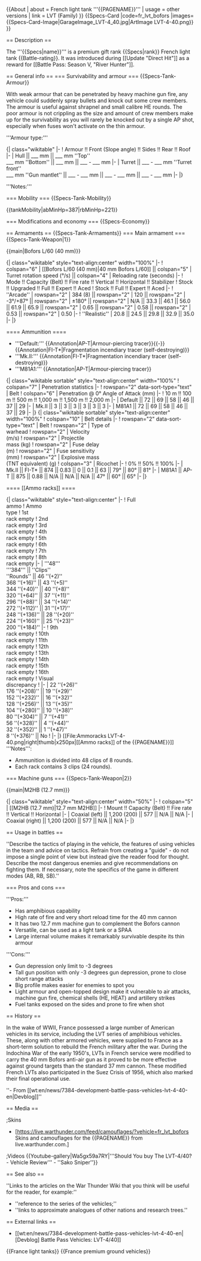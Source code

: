{{About
| about = French light tank '''{{PAGENAME}}'''
| usage = other versions
| link = LVT (Family)
}}
{{Specs-Card
|code=fr_lvt_bofors
|images={{Specs-Card-Image|GarageImage_LVT-4_40.jpg|ArtImage LVT-4-40.png}}
}}

== Description ==
<!-- ''In the description, the first part should be about the history of the creation and combat usage of the vehicle, as well as its key features. In the second part, tell the reader about the ground vehicle in the game. Insert a screenshot of the vehicle, so that if the novice player does not remember the vehicle by name, he will immediately understand what kind of vehicle the article is talking about.'' -->
The '''{{Specs|name}}''' is a premium gift rank {{Specs|rank}} French light tank {{Battle-rating}}. It was introduced during [[Update "Direct Hit"]] as a reward for [[Battle Pass: Season V, "River Hunter"]].

== General info ==
=== Survivability and armour ===
{{Specs-Tank-Armour}}
<!-- ''Describe armour protection. Note the most well protected and key weak areas. Appreciate the layout of modules as well as the number and location of crew members. Is the level of armour protection sufficient, is the placement of modules helpful for survival in combat? If necessary use a visual template to indicate the most secure and weak zones of the armour.'' -->
With weak armour that can be penetrated by heavy machine gun fire, any vehicle could suddenly spray bullets and knock out some crew members. The armour is useful against shrapnel and small calibre HE rounds. The poor armour is not crippling as the size and amount of crew members make up for the survivability as you will rarely be knocked out by a single AP shot, especially when fuses won't activate on the thin armour.

'''Armour type:'''  <!-- The types of armour present on the vehicle and their general locations -->
<!-- Example: * Rolled homogeneous armour (Front, Side, Rear, Hull roof)
* Cast homogeneous armour (Turret, Transmission area) -->

{| class="wikitable"
|-
! Armour !! Front (Slope angle) !! Sides !! Rear !! Roof
|-
| Hull || ___ mm || ___ mm ''Top'' <br> ___ mm ''Bottom'' || ___ mm || ___ - ___ mm
|-
| Turret || ___ - ___ mm ''Turret front'' <br> ___ mm ''Gun mantlet'' || ___ - ___ mm || ___ - ___ mm || ___ - ___ mm
|-
|}

'''Notes:''' <!-- Any additional notes which the user needs to be aware of -->
<!-- Example: * Suspension wheels are 20 mm thick, tracks are 30 mm thick, and torsion bars are 60 mm thick. -->

=== Mobility ===
{{Specs-Tank-Mobility}}
<!-- ''Write about the mobility of the ground vehicle. Estimate the specific power and manoeuvrability, as well as the maximum speed forwards and backwards.'' -->

{{tankMobility|abMinHp=387|rbMinHp=221}}

=== Modifications and economy ===
{{Specs-Economy}}

== Armaments ==
{{Specs-Tank-Armaments}}
=== Main armament ===
{{Specs-Tank-Weapon|1}}
<!-- ''Give the reader information about the characteristics of the main gun. Assess its effectiveness in a battle based on the reloading speed, ballistics and the power of shells. Do not forget about the flexibility of the fire, that is how quickly the cannon can be aimed at the target, open fire on it and aim at another enemy. Add a link to the main article on the gun: <code><nowiki>{{main|Name of the weapon}}</nowiki></code>. Describe in general terms the ammunition available for the main gun. Give advice on how to use them and how to fill the ammunition storage.'' -->
{{main|Bofors L/60 (40 mm)}}

{| class="wikitable" style="text-align:center" width="100%"
|-
! colspan="6" | [[Bofors L/60 (40 mm)|40 mm Bofors L/60]] || colspan="5" | Turret rotation speed (°/s) || colspan="4" | Reloading rate (seconds)
|-
! Mode !! Capacity (Belt) !! Fire rate !! Vertical !! Horizontal !! Stabilizer
! Stock !! Upgraded !! Full !! Expert !! Aced
! Stock !! Full !! Expert !! Aced
|-
! ''Arcade''
| rowspan="2" | 384 (8) || rowspan="2" | 120 || rowspan="2" | -3°/+87° || rowspan="2" | ±180° || rowspan="2" | N/A || 33.3 || 46.1 || 56.0 || 61.9 || 65.9 || rowspan="2" | 0.65 || rowspan="2" | 0.58 || rowspan="2" | 0.53 || rowspan="2" | 0.50
|-
! ''Realistic''
| 20.8 || 24.5 || 29.8 || 32.9 || 35.0
|-
|}

==== Ammunition ====

* '''Default:''' {{Annotation|AP-T|Armour-piercing tracer}}{{-}}{{Annotation|FI-T*|Fragmentation incendiary tracer (self-destroying)}}
* '''Mk.II:''' {{Annotation|FI-T*|Fragmentation incendiary tracer (self-destroying)}}
* '''M81A1:''' {{Annotation|AP-T|Armour-piercing tracer}}

{| class="wikitable sortable" style="text-align:center" width="100%"
! colspan="7" | Penetration statistics
|-
! rowspan="2" data-sort-type="text" | Belt
! colspan="6" | Penetration @ 0° Angle of Attack (mm)
|-
! 10 m !! 100 m !! 500 m !! 1,000 m !! 1,500 m !! 2,000 m
|-
| Default || 72 || 69 || 58 || 46 || 37 || 29
|-
| Mk.II || 3 || 3 || 3 || 3 || 3 || 3
|-
| M81A1 || 72 || 69 || 58 || 46 || 37 || 29
|-
|}
{| class="wikitable sortable" style="text-align:center" width="100%"
! colspan="10" | Belt details
|-
! rowspan="2" data-sort-type="text" | Belt
! rowspan="2" | Type of<br>warhead
! rowspan="2" | Velocity<br>(m/s)
! rowspan="2" | Projectile<br>mass (kg)
! rowspan="2" | Fuse delay<br>(m)
! rowspan="2" | Fuse sensitivity<br>(mm)
! rowspan="2" | Explosive mass<br>(TNT equivalent) (g)
! colspan="3" | Ricochet
|-
! 0% !! 50% !! 100%
|-
| Mk.II || FI-T* || 874 || 0.83 || 0 || 0.1 || 63 || 79° || 80° || 81°
|-
| M81A1 || AP-T || 875 || 0.88 || N/A || N/A || N/A || 47° || 60° || 65°
|-
|}

==== [[Ammo racks]] ====
<!-- '''Last updated: 2.11.0.71''' -->
{| class="wikitable" style="text-align:center"
|-
! Full<br>ammo
! Ammo<br>type
! 1st<br>rack empty
! 2nd<br>rack empty
! 3rd<br>rack empty
! 4th<br>rack empty
! 5th<br>rack empty
! 6th<br>rack empty
! 7th<br>rack empty
! 8th<br>rack empty
|-
| '''48''' <br> '''384''' || ''Clips'' <br> ''Rounds'' || 46&nbsp;''(+2)'' <br> 368&nbsp;''(+16)'' || 43&nbsp;''(+5)'' <br> 344&nbsp;''(+40)'' || 40&nbsp;''(+8)'' <br> 320&nbsp;''(+64)'' || 37&nbsp;''(+11)'' <br> 296&nbsp;''(+88)'' || 34&nbsp;''(+14)'' <br> 272&nbsp;''(+112)'' || 31&nbsp;''(+17)'' <br> 248&nbsp;''(+136)'' || 28&nbsp;''(+20)'' <br> 224&nbsp;''(+160)'' || 25&nbsp;''(+23)'' <br> 200&nbsp;''(+184)''
|-
! 9th<br>rack empty
! 10th<br>rack empty
! 11th<br>rack empty
! 12th<br>rack empty
! 13th<br>rack empty
! 14th<br>rack empty
! 15th<br>rack empty
! 16th<br>rack empty
! Visual<br>discrepancy
!
|-
| 22&nbsp;''(+26)'' <br> 176&nbsp;''(+208)'' || 19&nbsp;''(+29)'' <br> 152&nbsp;''(+232)'' || 16&nbsp;''(+32)'' <br> 128&nbsp;''(+256)'' || 13&nbsp;''(+35)'' <br> 104&nbsp;''(+280)'' || 10&nbsp;''(+38)'' <br> 80&nbsp;''(+304)'' || 7&nbsp;''(+41)'' <br> 56&nbsp;''(+328)'' || 4&nbsp;''(+44)'' <br> 32&nbsp;''(+352)'' || 1&nbsp;''(+47)'' <br> 8&nbsp;''(+376)'' || No
!
|-
|}
[[File:Ammoracks LVT-4-40.png|right|thumb|x250px|[[Ammo racks]] of the {{PAGENAME}}]]
'''Notes''':

* Ammunition is divided into 48 clips of 8 rounds.
* Each rack contains 3 clips (24 rounds).

=== Machine guns ===
{{Specs-Tank-Weapon|2}}
<!-- ''Offensive and anti-aircraft machine guns not only allow you to fight some aircraft but also are effective against lightly armoured vehicles. Evaluate machine guns and give recommendations on its use.'' -->
{{main|M2HB (12.7 mm)}}

{| class="wikitable" style="text-align:center" width="50%"
|-
! colspan="5" | [[M2HB (12.7 mm)|12.7 mm M2HB]]
|-
! Mount !! Capacity (Belt) !! Fire rate !! Vertical !! Horizontal
|-
| Coaxial (left) || 1,200 (200) || 577 || N/A || N/A
|-
| Coaxial (right) || 1,200 (200) || 577 || N/A || N/A
|-
|}

== Usage in battles ==
<!-- ''Describe the tactics of playing in the vehicle, the features of using vehicles in the team and advice on tactics. Refrain from creating a "guide" - do not impose a single point of view but instead give the reader food for thought. Describe the most dangerous enemies and give recommendations on fighting them. If necessary, note the specifics of the game in different modes (AB, RB, SB).'' -->
''Describe the tactics of playing in the vehicle, the features of using vehicles in the team and advice on tactics. Refrain from creating a "guide" - do not impose a single point of view but instead give the reader food for thought. Describe the most dangerous enemies and give recommendations on fighting them. If necessary, note the specifics of the game in different modes (AB, RB, SB).''

=== Pros and cons ===
<!-- ''Summarise and briefly evaluate the vehicle in terms of its characteristics and combat effectiveness. Mark its pros and cons in a bulleted list. Try not to use more than 6 points for each of the characteristics. Avoid using categorical definitions such as "bad", "good" and the like - use substitutions with softer forms such as "inadequate" and "effective".'' -->

'''Pros:'''

* Has amphibious capability
* High rate of fire and very short reload time for the 40 mm cannon
* It has two 12.7 mm machine gun to complement the Bofors cannon
* Versatile, can be used as a light tank or a SPAA
* Large internal volume makes it remarkably survivable despite its thin armour

'''Cons:'''

* Gun depression only limit to -3 degrees
* Tall gun position with only -3 degrees gun depression, prone to close short range attacks
* Big profile makes easier for enemies to spot you
* Light armour and open-topped design make it vulnerable to air attacks, machine gun fire, chemical shells (HE, HEAT) and artillery strikes
* Fuel tanks exposed on the sides and prone to fire when shot

== History ==
<!-- ''Describe the history of the creation and combat usage of the vehicle in more detail than in the introduction. If the historical reference turns out to be too long, take it to a separate article, taking a link to the article about the vehicle and adding a block "/History" (example: <nowiki>https://wiki.warthunder.com/(Vehicle-name)/History</nowiki>) and add a link to it here using the <code>main</code> template. Be sure to reference text and sources by using <code><nowiki><ref></ref></nowiki></code>, as well as adding them at the end of the article with <code><nowiki><references /></nowiki></code>. This section may also include the vehicle's dev blog entry (if applicable) and the in-game encyclopedia description (under <code><nowiki>=== In-game description ===</nowiki></code>, also if applicable).'' -->

In the wake of WWII, France possessed a large number of American vehicles in its service, including the LVT series of amphibious vehicles. These, along with other armored vehicles, were supplied to France as a short-term solution to rebuild the French military after the war. During the Indochina War of the early 1950's, LVTs in French service were modified to carry the 40 mm Bofors anti-air gun as it proved to be more effective against ground targets than the standard 37 mm cannon. These modified French LVTs also participated in the Suez Crisis of 1956, which also marked their final operational use.

''- From [[wt:en/news/7384-development-battle-pass-vehicles-lvt-4-40-en|Devblog]]''

== Media ==
<!-- ''Excellent additions to the article would be video guides, screenshots from the game, and photos.'' -->

;Skins

* [https://live.warthunder.com/feed/camouflages/?vehicle=fr_lvt_bofors Skins and camouflages for the {{PAGENAME}} from live.warthunder.com.]

;Videos
{{Youtube-gallery|Wa5gx59a7RY|'''Should You buy The LVT-4/40? - Vehicle Review''' - ''Sako Sniper''}}

== See also ==
<!-- ''Links to the articles on the War Thunder Wiki that you think will be useful for the reader, for example:''
* ''reference to the series of the vehicles;''
* ''links to approximate analogues of other nations and research trees.'' -->
''Links to the articles on the War Thunder Wiki that you think will be useful for the reader, for example:''

* ''reference to the series of the vehicles;''
* ''links to approximate analogues of other nations and research trees.''

== External links ==
<!-- ''Paste links to sources and external resources, such as:''
* ''topic on the official game forum;''
* ''other literature.'' -->

* [[wt:en/news/7384-development-battle-pass-vehicles-lvt-4-40-en|[Devblog] Battle Pass Vehicles: LVT-4/40]]

{{France light tanks}}
{{France premium ground vehicles}}